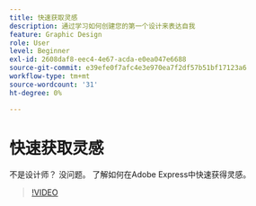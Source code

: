 ```yaml
---
title: 快速获取灵感
description: 通过学习如何创建您的第一个设计来表达自我
feature: Graphic Design
role: User
level: Beginner
exl-id: 2608daf8-eec4-4e67-acda-e0ea047e6688
source-git-commit: e39efe0f7afc4e3e970ea7f2df57b51bf17123a6
workflow-type: tm+mt
source-wordcount: '31'
ht-degree: 0%

---
```


# 快速获取灵感

不是设计师？ 没问题。 了解如何在Adobe Express中快速获得灵感。

>[!VIDEO](https://video.tv.adobe.com/v/3420207?quality=12&learn=on&hidetitle=true)
